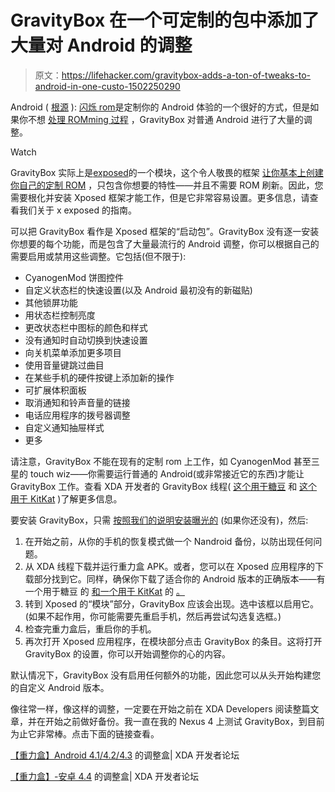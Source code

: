 # GravityBox 在一个可定制的包中添加了大量对 Android 的调整

> 原文：<https://lifehacker.com/gravitybox-adds-a-ton-of-tweaks-to-android-in-one-custo-1502250290>

Android ( [根源](https://lifehacker.com/everything-you-need-to-know-about-rooting-your-android-5789397) ): [闪烁 rom](http://lifehacker.com/five-best-android-roms-5915093)是定制你的 Android 体验的一个很好的方式，但是如果你不想 [处理 ROMming 过程](http://lifehacker.com/this-database-of-android-roms-helps-you-choose-the-best-1449794780) ，GravityBox 对普通 Android 进行了大量的调整。

Watch

GravityBox 实际上是[exposed](http://forum.xda-developers.com/showthread.php?t=1574401)的一个模块，这个令人敬畏的框架 [让你基本上创建你自己的定制 ROM](https://lifehacker.com/how-to-create-your-own-customized-version-of-android-wi-1440101209) ，只包含你想要的特性——并且不需要 ROM 刷新。因此，您需要根化并安装 Xposed 框架才能工作，但是它非常容易设置。更多信息，请查看我们关于 x exposed 的指南。

可以把 GravityBox 看作是 Xposed 框架的“启动包”。GravityBox 没有逐一安装你想要的每个功能，而是包含了大量最流行的 Android 调整，你可以根据自己的需要启用或禁用这些调整。它包括(但不限于):

*   CyanogenMod 饼图控件
*   自定义状态栏的快速设置(以及 Android 最初没有的新磁贴)
*   其他锁屏功能
*   用状态栏控制亮度
*   更改状态栏中图标的颜色和样式
*   没有通知时自动切换到快速设置
*   向关机菜单添加更多项目
*   使用音量键跳过曲目
*   在某些手机的硬件按键上添加新的操作
*   可扩展体积面板
*   取消通知和铃声音量的链接
*   电话应用程序的拨号器调整
*   自定义通知抽屉样式
*   更多

请注意，GravityBox 不能在现有的定制 rom 上工作，如 CyanogenMod 甚至三星的 touch wiz——你需要运行普通的 Android(或非常接近它的东西)才能让 GravityBox 工作。查看 XDA 开发者的 GravityBox 线程( [这个用于糖豆](http://forum.xda-developers.com/showthread.php?t=2316070) 和 [这个用于 KitKat](http://forum.xda-developers.com/showthread.php?t=2554049) )了解更多信息。

要安装 GravityBox，只需 [按照我们的说明安装曝光的](https://lifehacker.com/how-to-create-your-own-customized-version-of-android-wi-1440101209) (如果你还没有)，然后:

1.  在开始之前，从你的手机的恢复模式做一个 Nandroid 备份，以防出现任何问题。
2.  从 XDA 线程下载并运行重力盒 APK。或者，您可以在 Xposed 应用程序的下载部分找到它。同样，确保你下载了适合你的 Android 版本的正确版本——有一个用于糖豆 的 [和一个用于 KitKat](http://forum.xda-developers.com/showthread.php?t=2316070) 的 [。](http://forum.xda-developers.com/showthread.php?t=2554049)
3.  转到 Xposed 的“模块”部分，GravityBox 应该会出现。选中该框以启用它。(如果不起作用，你可能需要先重启手机，然后再尝试勾选复选框。)
4.  检查完重力盒后，重启你的手机。
5.  再次打开 Xposed 应用程序，在模块部分点击 GravityBox 的条目。这将打开 GravityBox 的设置，你可以开始调整你的心的内容。

默认情况下，GravityBox 没有启用任何额外的功能，因此您可以从头开始构建您的自定义 Android 版本。

像往常一样，像这样的调整，一定要在开始之前在 XDA Developers 阅读整篇文章，并在开始之前做好备份。我一直在我的 Nexus 4 上测试 GravityBox，到目前为止它非常棒。点击下面的链接查看。

[【重力盒】Android 4.1/4.2/4.3](http://forum.xda-developers.com/showthread.php?t=2316070) 的调整盒| XDA 开发者论坛

[【重力盒】-安卓 4.4](http://forum.xda-developers.com/showthread.php?t=2554049) 的调整盒| XDA 开发者论坛